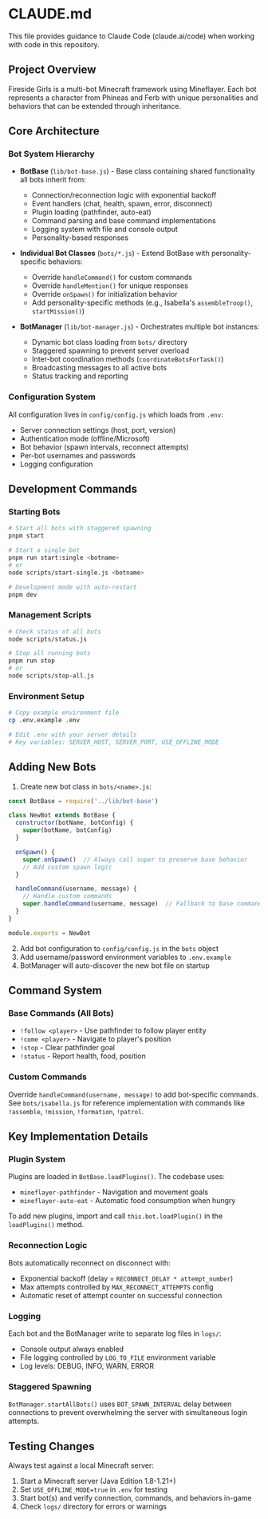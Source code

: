 # CLAUDE.md

This file provides guidance to Claude Code (claude.ai/code) when working with code in this repository.

## Project Overview

Fireside Girls is a multi-bot Minecraft framework using Mineflayer. Each bot represents a character from Phineas and Ferb with unique personalities and behaviors that can be extended through inheritance.

## Core Architecture

### Bot System Hierarchy
- **BotBase** (`lib/bot-base.js`) - Base class containing shared functionality all bots inherit from:
  - Connection/reconnection logic with exponential backoff
  - Event handlers (chat, health, spawn, error, disconnect)
  - Plugin loading (pathfinder, auto-eat)
  - Command parsing and base command implementations
  - Logging system with file and console output
  - Personality-based responses

- **Individual Bot Classes** (`bots/*.js`) - Extend BotBase with personality-specific behaviors:
  - Override `handleCommand()` for custom commands
  - Override `handleMention()` for unique responses
  - Override `onSpawn()` for initialization behavior
  - Add personality-specific methods (e.g., Isabella's `assembleTroop()`, `startMission()`)

- **BotManager** (`lib/bot-manager.js`) - Orchestrates multiple bot instances:
  - Dynamic bot class loading from `bots/` directory
  - Staggered spawning to prevent server overload
  - Inter-bot coordination methods (`coordinateBotsForTask()`)
  - Broadcasting messages to all active bots
  - Status tracking and reporting

### Configuration System
All configuration lives in `config/config.js` which loads from `.env`:
- Server connection settings (host, port, version)
- Authentication mode (offline/Microsoft)
- Bot behavior (spawn intervals, reconnect attempts)
- Per-bot usernames and passwords
- Logging configuration

## Development Commands

### Starting Bots
```bash
# Start all bots with staggered spawning
pnpm start

# Start a single bot
pnpm run start:single <botname>
# or
node scripts/start-single.js <botname>

# Development mode with auto-restart
pnpm dev
```

### Management Scripts
```bash
# Check status of all bots
node scripts/status.js

# Stop all running bots
pnpm run stop
# or
node scripts/stop-all.js
```

### Environment Setup
```bash
# Copy example environment file
cp .env.example .env

# Edit .env with your server details
# Key variables: SERVER_HOST, SERVER_PORT, USE_OFFLINE_MODE
```

## Adding New Bots

1. Create new bot class in `bots/<name>.js`:
```javascript
const BotBase = require('../lib/bot-base')

class NewBot extends BotBase {
  constructor(botName, botConfig) {
    super(botName, botConfig)
  }

  onSpawn() {
    super.onSpawn()  // Always call super to preserve base behavior
    // Add custom spawn logic
  }

  handleCommand(username, message) {
    // Handle custom commands
    super.handleCommand(username, message)  // Fallback to base commands
  }
}

module.exports = NewBot
```

2. Add bot configuration to `config/config.js` in the `bots` object
3. Add username/password environment variables to `.env.example`
4. BotManager will auto-discover the new bot file on startup

## Command System

### Base Commands (All Bots)
- `!follow <player>` - Use pathfinder to follow player entity
- `!come <player>` - Navigate to player's position
- `!stop` - Clear pathfinder goal
- `!status` - Report health, food, position

### Custom Commands
Override `handleCommand(username, message)` to add bot-specific commands. See `bots/isabella.js` for reference implementation with commands like `!assemble`, `!mission`, `!formation`, `!patrol`.

## Key Implementation Details

### Plugin System
Plugins are loaded in `BotBase.loadPlugins()`. The codebase uses:
- `mineflayer-pathfinder` - Navigation and movement goals
- `mineflayer-auto-eat` - Automatic food consumption when hungry

To add new plugins, import and call `this.bot.loadPlugin()` in the `loadPlugins()` method.

### Reconnection Logic
Bots automatically reconnect on disconnect with:
- Exponential backoff (delay = `RECONNECT_DELAY * attempt_number`)
- Max attempts controlled by `MAX_RECONNECT_ATTEMPTS` config
- Automatic reset of attempt counter on successful connection

### Logging
Each bot and the BotManager write to separate log files in `logs/`:
- Console output always enabled
- File logging controlled by `LOG_TO_FILE` environment variable
- Log levels: DEBUG, INFO, WARN, ERROR

### Staggered Spawning
`BotManager.startAllBots()` uses `BOT_SPAWN_INTERVAL` delay between connections to prevent overwhelming the server with simultaneous login attempts.

## Testing Changes

Always test against a local Minecraft server:
1. Start a Minecraft server (Java Edition 1.8-1.21+)
2. Set `USE_OFFLINE_MODE=true` in `.env` for testing
3. Start bot(s) and verify connection, commands, and behaviors in-game
4. Check `logs/` directory for errors or warnings
